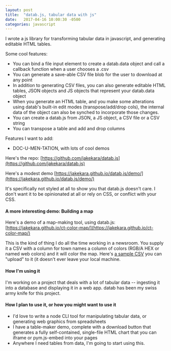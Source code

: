 ```yaml
---
layout: post
title:  "datab.js, tabular data with js"
date:   2017-04-16 10:00:30 -0500
categories: javascript
---
```


I wrote a js library for transforming tabular data in javascript, and generating editable HTML tables.

Some cool features:

* You can bind a file input element to create a datab.data object and call a callback function  when a user chooses a .csv
* You can generate a save-able CSV file blob for the user to download at any point
* In addition to generating CSV files, you can also generate editable HTML tables, JSON objects and JS objects that represent your datab.data object
* When you generate an HTML table, and you make some alterations using datab's built-in edit modes (transpose/add/drop cols), the internal data of the object can also be synched to incorporate those changes.
* You can create a datab.js from JSON, a JS object, a CSV file or a CSV string
* You can transpose a table and add and drop columns

Features I want to add:

* DOC-U-MEN-TATION, with lots of cool demos

Here's the repo: [https://github.com/jakekara/datab.js](https://github.com/jakekara/datab.js)

Here's a modest demo [https://jakekara.github.io/datab.js/demo/](https://jakekara.github.io/datab.js/demo/)

It's specifically not styled at all to show you that datab.js doesn't care. I don't want it to be opinionated at all or rely on CSS, or conflict with your CSS.

#### A more interesting demo: Building a map

Here's a demo of a map-making tool, using datab.js: [https://jakekara.github.io/ct-color-map/](https://jakekara.github.io/ct-color-map/)

This is the kind of thing I do all the time working in a newsroom. You supply it a CSV with a column for town names a column of colors (RGB/A HEX or named web colors) and it will color the map. Here's [a sample CSV](https://github.com/jakekara/ct-color-map/blob/master/sample_data.csv) you can "upload" to it (it doesn't ever leave your local machine.

#### How I'm using it

I'm working on a project that deals with a lot of tabular data -- ingesting it into a database and displaying it in a web app. datab has been my swiss army knife for this project.

#### How I plan to use it, or how you might want to use it

* I'd love to write a node CLI tool for manipulating tabular data, or generating web graphics from spreadsheets
* I have a table-maker demo, complete with a download button that generates a fully self-contained, single-file HTML chart that you can iframe or pym.js-embed into your pages
* Anywhere I need tables from data, I'm going to start using this.